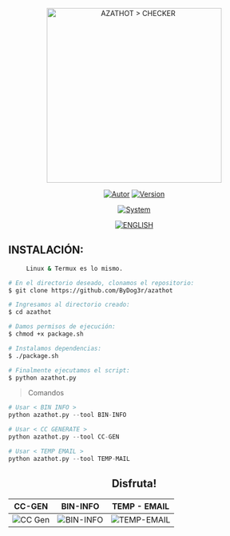 <p align="center">
<img width="350px" height="350px" src="https://i.postimg.cc/FFnLKZ0S/Checker.png" title="AZATHOT > CHECKER" >
</p>

<p align="center">
<a href="https://github.com/ByDog3r"><img title="Autor" src="https://img.shields.io/badge/Autor-@ByDog3r-blue?style=for-the-badge&logo=github"></a>
<a href=""><img title="Version" src="https://img.shields.io/badge/Versión-1.3.0-red?style=for-the-badge&logo="></a>
</p>

<p align="center">
<a href=""><img title="System" src="https://img.shields.io/badge/Supported%20OS-Linux%20&%20termux-orange?style=for-the-badge&logo=linux"></a>

</p>

<p align="center">
<a href="https://github.com/ByDog3r/azathot/blob/ByDog3r/README.md"><img title="ENGLISH" src="https://img.shields.io/badge/Translate%20to-English-inactive?style=for-the-badge&logo=google-translate"></a>
</p>

## INSTALACIÓN: 

```bash
     Linux & Termux es lo mismo.

# En el directorio deseado, clonamos el repositorio:
$ git clone https://github.com/ByDog3r/azathot

# Ingresamos al directorio creado:
$ cd azathot

# Damos permisos de ejecución:
$ chmod +x package.sh

# Instalamos dependencias:
$ ./package.sh

# Finalmente ejecutamos el script:
$ python azathot.py
```

> Comandos

```python
# Usar < BIN INFO >
python azathot.py --tool BIN-INFO

# Usar < CC GENERATE >
python azathot.py --tool CC-GEN

# Usar < TEMP EMAIL >
python azathot.py --tool TEMP-MAIL
```

<h2 align="center"> Disfruta! </h2>

|  CC-GEN        |       BIN-INFO         |	 TEMP - EMAIL    |
| -------------- | ---------------------- | ----------------  |  
|![CC Gen](https://github.com/ByDog3r/azathot/blob/ByDog3r/tools/doc/images/ccgen.png)|![BIN-INFO](https://github.com/ByDog3r/azathot/blob/ByDog3r/tools/doc/images/binfo.png)|![TEMP-EMAIL](https://github.com/ByDog3r/azathot/blob/ByDog3r/tools/doc/images/temp-mail.png)|
